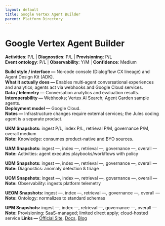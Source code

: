 ```yaml
---
layout: default
title: Google Vertex Agent Builder
parent: Platform Directory
---
```


# Google Vertex Agent Builder

**Activities**: P/L | **Diagnostics**: P/L | **Provisioning**: P/L  <br>
**Event ontology**: P/L | **Observability**: Y/M | **Confidence**: Medium

**Build style / interface —** No‑code console (Dialogflow CX lineage) and Agent Design Kit (ADK).  
**What it actually does —** Enables multi‑agent conversational experiences and analytics; agents act via webhooks and Google Cloud services.  
**Data / telemetry —** Conversation analytics and evaluation results.  
**Interoperability —** Webhooks; Vertex AI Search; Agent Garden sample agents.  
**Deployment model —** Google Cloud.  
**Notes —** Infrastructure changes require external services; the Jules coding agent is a separate product.

**UKM Snapshots:**
ingest P/L, index P/L, retrieval P/M, governance P/M, overall medium  <br>
**Note:** Knowledge: consumes product-native and BYO sources.

**UAM Snapshots:**
ingest —, index —, retrieval —, governance —, overall —  <br>
**Note:** Activities: agent executes playbooks/workflows with policy

**UDM Snapshots:**
ingest —, index —, retrieval —, governance —, overall —  <br>
**Note:** Diagnostics: anomaly detection & triage

**UOM Snapshots:**
ingest —, index —, retrieval —, governance —, overall —  <br>
**Note:** Observability: ingests platform telemetry

**UEOM Snapshots:**
ingest —, index —, retrieval —, governance —, overall —  <br>
**Note:** Ontology: normalizes to standard schemas

**UPM Snapshots:**
ingest —, index —, retrieval —, governance —, overall —  <br>
**Note:** Provisioning: SaaS-managed; limited direct apply; cloud-hosted service
**Links —** [Official Site](https://cloud.google.com/products/agent-builder), [Docs](https://cloud.google.com/vertex-ai/generative-ai/docs/agent-builder/overview), [Blog](https://cloud.google.com/blog/products/ai-machine-learning/get-started-with-vertex-ai-agent-builder)
